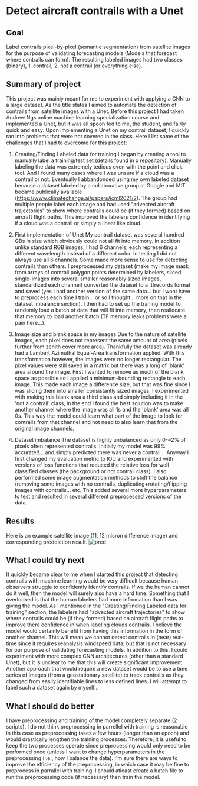 # Detect aircraft contrails with a Unet
## Goal
Label contrails pixel-by-pixel (semantic segmentation) from satellite images for the purpose of validating forecasting models (Models that forecast where contrails can form). The resulting labeled images had two classes (binary), 1. contrail, 2. not a contrail (or everything else).

## Summary of project
This project was mainly meant for me to experiment with applying a CNN to a large dataset. As the title states I aimed to automate the detection of contrails from satellite images with a Unet. Before this project I had taken Andrew Ngs online machine learning specialization course and implemented a Unet, but it was all spoon fed to me, the student, and fairly quick and easy. Upon implementing a Unet on my contrail dataset, I quickly ran into problems that were not covered in the class. Here I list some of the challenges that I had to overcome for this project:

1. Creating/Finding Labeled data for training
I began by creating a tool to manually label a training/test set (details found in x repository). Manually labeling the data was extremely tedious even with the point and click tool. And I found many cases where I was unsure if a cloud was a contrail or not. Eventually I abbandonded using my own labeled dataset because a dataset labeled by a collaborative group at Google and MIT became publically available (https://www.climatechange.ai/papers/icml2021/2). The group had multiple people label each image and had used "advected aircraft trajectories" to show where contrails could be (if they formed) based on aircraft flight paths. This improved the labelers confidence in identifying if a cloud was a contrail or simply a linear like cloud.

2. First implementation of Unet
My contrail dataset was several hundred GBs in size which obviously could not all fit into memory. In addition unlike standard RGB images, I had 6 channels, each representing a different wavelength instead of a different color. In testing I did not always use all 6 channels. Some made more sense to use for detecting contrails than others. I preprocessed my dataset (make my image mask from arrays of contrail polygon points determined by labelers, sliced single-images into several smaller reasonably sized images, standardized each channel) converted the dataset to a .tfrecords format and saved (yes I had another version of the same data... but I wont have to preprocess each time I train... or so I thought... more on that in the dataset imbalance section). I then had to set up the traning model to randomly load a batch of data that will fit into memory, then reallocate that memory to load another batch (TF memory leaks problems were a pain here...). 

3. Image size and blank space in my images
Due to the nature of satellite images, each pixel does not represent the same amount of area (pixels further from zenith cover more area). Thankfully the dataset was already had a Lambert Azimuthal Equal-Area transformation applied. With this transformation however, the images were no longer rectangular. The pixel values were still saved in a matrix but there was a long of 'blank' area around the image. First I wanted to remove as much of the blank space as possible so I applied a minimum-bounding rectangle to each image. This made each image a difference size, but that was fine since I was slicing them into smaller consistantly sized images. I experimented with making this blank area a third class and simply including it in the 'not a contrail' class, in the end I found the best solution was to make another channel where the image was all 1s and the 'blank' area was all 0s. This way the model could learn what part of the image to look for contrails from that channel and not need to also learn that from the original image channels.

4. Dataset imbalance
The dataset is highly unbalanced as only 0-~2% of pixels often represented contrails. Initially my model was 99% accurate!!... and simply predicted there was never a contrail... Anyway I first changed my evaluation metric to IOU and experimented with versions of loss functions that reduced the relative loss for well classified classes (the background or not contrail class). I also performed some image augmentation methods to shift the balance (removing some images with no contrails, duplicating+rotating/flipping images with contrails... etc. This added several more hyperparameters to test and resulted in several different preprocessed versions of the data.

## Results
Here is an example satellite image (11, 12 micron difference image) and corresponding preddiction result.
![pred](pred.png)

## What I could try next
It quickly became clear to me when I started this project that detecting contrails with machine learning would be very difficult because human observers struggle to confidently identify contrails. If we the human cannot do it well, then the model will surely also have a hard time. Something that I overlooked is that the human labelers had more infromation than I was giving the model. As I mentioned in the "Creating/Finding Labeled data for training" section, the labelers had "advected aircraft trajectories" to show where contrails could be (if they formed) based on aircraft flight paths to improve there confidence in when labeling clouds contrails. I believe the model would certainly benefit from having this information in the form of another channel. This will mean we cannot detect contrails in (near) real-time since it requires reanalysis windspeed data, but that is not necessary for our purpose of validating forecasting models. 
In addition to this, I could experiment with more complex CNN architectures (other than a standard Unet), but it is unclear to me that this will create significant improvement. Another approach that would require a new dataset would be to use a time series of images (from a geostationary satellite) to track contrails as they changed from easily identifiable lines to less defined lines. I will attempt to label such a dataset again by myself...

## What I should do better
I have preprocessing and training of the model completely separate (2 scripts). I do not think preprocessing in parrellel with training is reasonable in this case as preprocessing takes a few hours (longer than an epoch) and would drastically lengthen the training processes. Therefore, it is useful to keep the two processes sperate since preprocessing would only need to be performed once (unless I want to change hyperparameters in the preprocessing (i.e., how I balance the data). I'm sure there are ways to improve the efficiency of the preprocessing, in which case it may be fine to preprocess in parrallel with training. I should atleast create a batch file to run the preprocessing code (if necessary) then train the model.



